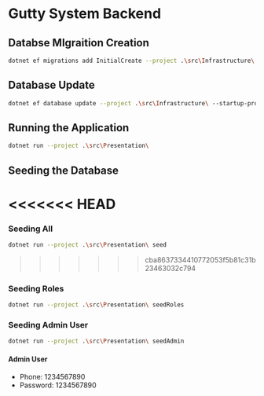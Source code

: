 # Gutty System Backend

## Databse MIgraition Creation

```bash
dotnet ef migrations add InitialCreate --project .\src\Infrastructure\ --startup-project .\src\Presentation\
```
## Database Update

```bash
dotnet ef database update --project .\src\Infrastructure\ --startup-project .\src\Presentation\
```

## Running the Application

```bash
dotnet run --project .\src\Presentation\
```

## Seeding the Database
<<<<<<< HEAD
=======
### Seeding All
```bash
dotnet run --project .\src\Presentation\ seed
```

>>>>>>> cba8637334410772053f5b81c31b23463032c794
### Seeding Roles
```bash
dotnet run --project .\src\Presentation\ seedRoles
```


### Seeding Admin User
```bash
dotnet run --project .\src\Presentation\ seedAdmin
```
#### Admin User
- Phone: 1234567890
- Password: 1234567890
